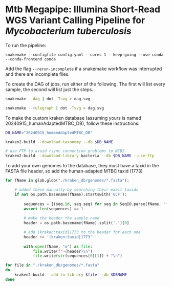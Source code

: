 # Mtb Megapipe: Illumina Short-Read WGS Variant Calling Pipeline for <i>Mycobacterium tuberculosis</i>

To run the pipeline:

```
snakemake --configfile config.yaml --cores 1 --keep-going --use-conda --conda-frontend conda
```

Add the flag `--rerun-incomplete` if a snakemake workflow was interrupted and there are incomplete files.

To create the DAG of jobs, run either of the following. The first will list every sample, the second will list just the steps. 

```bash
snakemake --dag | dot -Tsvg > dag.svg

snakemake --rulegraph | dot -Tsvg > dag.svg
```

To make the custom kraken database (assuming yours is named 20240915_humanAdaptedMTBC_DB), follow these instructions:

```bash
DB_NAME="20240915_humanAdaptedMTBC_DB"

kraken2-build --download-taxonomy --db $DB_NAME

# use FTP to avoid rsync connection problems to NCBI
kraken2-build --download-library bacteria --db $DB_NAME --use-ftp
```

To add your own genomes to the database, they must have a taxid in the FASTA file header, so add the human-adapted MTBC taxid (1773)

```python
for fName in glob.glob("./kraken_db/genomes/*.fasta"):

    # added these manually by searching their exact taxids
    if not os.path.basename(fName).startswith('GCF'):
   
        sequences = [(seq.id, seq.seq) for seq in SeqIO.parse(fName, "fasta")]
        assert len(sequences) == 1
            
        # make the header the sample name
        header = os.path.basename(fName).split('.')[0]

        # add |kraken:taxid|1773 to the header for each one
        header += '|kraken:taxid|1773'
    
        with open(fName, "w") as file:
            file.write(f">{header}\n")
            file.write(str(sequences[0][1]) + "\n")
```

```bash
for file in "./kraken_db/genomes/*.fasta"
do
    kraken2-build --add-to-library $file --db $DBNAME
done
```

<!-- rule repair_reads_bbmap:
    input:
        fastq1=f"{run_out_dir}/fastq/{{run_ID}}_R1.fastq.gz",
        fastq2=f"{run_out_dir}/fastq/{{run_ID}}_R2.fastq.gz"
    output:
        fastq1_fixed=f"{run_out_dir}/fastq/{{run_ID}}.R1.fixed.fastq",
        fastq2_fixed=f"{run_out_dir}/fastq/{{run_ID}}.R2.fixed.fastq",
    conda:
        "./envs/bioinformatics.yaml"
    shell:
        """
        bash $CONDA_PREFIX/bin/repair.sh in={input.fastq1} in2={input.fastq2} out={output.fastq1_fixed} out2={output.fastq2_fixed}
        """ -->